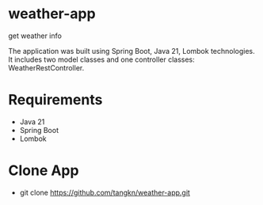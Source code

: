 # weather-app
get weather info 


The application was built using Spring Boot, Java 21, Lombok technologies. It includes two model classes and one controller classes: WeatherRestController.

# Requirements
- Java 21
- Spring Boot
- Lombok

# Clone App
- git clone https://github.com/tangkn/weather-app.git
